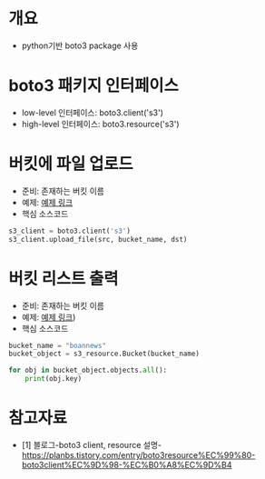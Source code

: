 # 개요
* python기반 boto3 package 사용

# boto3 패키지 인터페이스
* low-level 인터페이스: boto3.client('s3')
* high-level 인터페이스: boto3.resource('s3')

# 버킷에 파일 업로드
* 준비: 존재하는 버킷 이름
* 예제: [예제 링크](s3_upload.py)
* 핵심 소스코드
 
```python
s3_client = boto3.client('s3')
s3_client.upload_file(src, bucket_name, dst)
```

# 버킷 리스트 출력
* 준비: 존재하는 버킷 이름
* 예제: [예제 링크](s3_upload.py))
* 핵심 소스코드

```python
bucket_name = "boannews"
bucket_object = s3_resource.Bucket(bucket_name)

for obj in bucket_object.objects.all():
    print(obj.key)
```

# 참고자료
* [1] 블로그-boto3 client, resource 설명- https://planbs.tistory.com/entry/boto3resource%EC%99%80-boto3client%EC%9D%98-%EC%B0%A8%EC%9D%B4